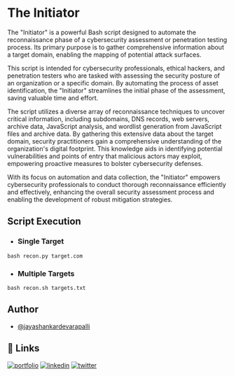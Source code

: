 
# The Initiator

The "Initiator" is a powerful Bash script designed to automate the reconnaissance phase of a cybersecurity assessment or penetration testing process. Its primary purpose is to gather comprehensive information about a target domain, enabling the mapping of potential attack surfaces.

This script is intended for cybersecurity professionals, ethical hackers, and penetration testers who are tasked with assessing the security posture of an organization or a specific domain. By automating the process of asset identification, the "Initiator" streamlines the initial phase of the assessment, saving valuable time and effort.

The script utilizes a diverse array of reconnaissance techniques to uncover critical information, including subdomains, DNS records, web servers, archive data, JavaScript analysis, and wordlist generation from JavaScript files and archive data. By gathering this extensive data about the target domain, security practitioners gain a comprehensive understanding of the organization's digital footprint. This knowledge aids in identifying potential vulnerabilities and points of entry that malicious actors may exploit, empowering proactive measures to bolster cybersecurity defenses.

With its focus on automation and data collection, the "Initiator" empowers cybersecurity professionals to conduct thorough reconnaissance efficiently and effectively, enhancing the overall security assessment process and enabling the development of robust mitigation strategies.


## Script Execution

* ### Single Target
 ``bash recon.py target.com``

 * ### Multiple Targets 
 ``bash recon.sh targets.txt``


## Author

- [@jayashankardevarapalli](https://www.github.com/jayashankardevarapalli)



## 🔗 Links
[![portfolio](https://img.shields.io/badge/my_portfolio-000?style=for-the-badge&logo=ko-fi&logoColor=white)](https://jayashankar.in/)
[![linkedin](https://img.shields.io/badge/linkedin-0A66C2?style=for-the-badge&logo=linkedin&logoColor=white)](https://www.linkedin.com/in/devarapallijayashankarkumar/)
[![twitter](https://img.shields.io/badge/twitter-1DA1F2?style=for-the-badge&logo=twitter&logoColor=white)](https://twitter.com/MrJayashankar)

